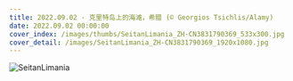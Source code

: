 ```yaml
---
title: 2022.09.02 - 克里特岛上的海滩，希腊 (© Georgios Tsichlis/Alamy)
date: 2022.09.02 00:00:00
cover_index: /images/thumbs/SeitanLimania_ZH-CN3831790369_533x300.jpg
cover_detail: /images/SeitanLimania_ZH-CN3831790369_1920x1080.jpg
---
```


![SeitanLimania](/images/SeitanLimania_ZH-CN3831790369_1920x1080.jpg)
